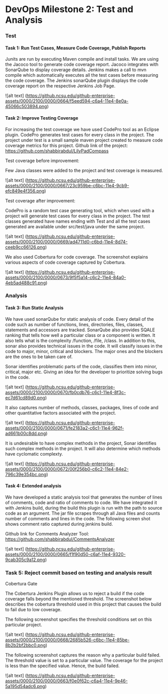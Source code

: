 # DevOps Milestone 2: Test and Analysis
 
### Test
#### Task 1: Run Test Cases, Measure Code Coverage, Publish Reports 

Junits are run by executing Maven compile and install tasks. We are using the Jacoco tool to generate code coverage report. Jacoco integrates with SonarQube to display coverage details. Jenkins makes a call to mvn compile which automatically executes all the test cases before measuring the code coverage. The Jenkins sonarQube plugin displays the code coverage report on the respective Jenkins Job Page.

![alt text] (https://github.ncsu.edu/github-enterprise-assets/0000/2100/0000/0664/f5eed594-c6a4-11e4-8e0a-45066c503894.png)

#### Task 2: Improve Testing Coverage

For increasing the test coverage we have used CodePro tool as an Eclipse plugin. CodePro generates test cases for every class in the project. The project under test is a small sample maven project created to measure code coverage metrics for this project. 
Github link of the project: https://github.com/shabbirabdul/LilyPadCompass

Test coverage before improvement:

Few Java classes were added to the project and test coverage is measured.

![alt text] (https://github.ncsu.edu/github-enterprise-assets/0000/2100/0000/0667/23c959be-c6bc-11e4-9cb9-efc849e4f356.png)

Test coverage after improvement:

CodePro is a random test case generating tool, which when used with a project will generate test cases for every class in the project. The test classes generated have names ending with Test and all the test cases generated are available under src/test/java under the same project.

![alt text] (https://github.ncsu.edu/github-enterprise-assets/0000/2100/0000/0669/ad4711d0-c6bd-11e4-8d74-ceeb9cc66126.png)

We also used Cobertura for code coverage. The screenshot explains various aspects of code coverage captured by Cobertura.

![alt text] (https://github.ncsu.edu/github-enterprise-assets/0000/2100/0000/0673/9f5f5a14-c6c2-11e4-84a0-4eb5ad488c91.png)

### Analysis
#### Task 3: Run Static Analysis

We have used sonarQube for static analysis of code. Every detail of the code such as number of functions, lines, directories, files, classes, statements  and accessors are tracked. SonarQube also provides SQALE ranking that tells how well a particular class or a component is written. It also tells what is the complexity /function, /file, /class. In addition to this, sonar also provides technical issues in the code. It will classify issues in the code to major, minor, critical and blockers. The major ones and the blockers are the ones to be taken care of.

Sonar identifies problematic parts of the code, classifies them into minor, critical, major etc. Giving an idea for the developer to prioritize solving bugs in the code. 

![alt text] (https://github.ncsu.edu/github-enterprise-assets/0000/2100/0000/0670/fb0cdb76-c6c1-11e4-8f3c-ec7d61cd89d0.png)

It also captures number of methods, classes, packages, lines of code and other quantitative factors associated with the project.

![alt text] (https://github.ncsu.edu/github-enterprise-assets/0000/2100/0000/0671/fe2183a2-c6c1-11e4-962f-ad661b00c8dd.png)

It is undesirable to have complex methods in the project, Sonar identifies such complex methods in the project. It will also determine which methods have cyclomatic complexty. 

![alt text] (https://github.ncsu.edu/github-enterprise-assets/0000/2100/0000/0672/00f256b0-c6c2-11e4-84e2-796c39e354bc.png)


#### Task 4: Extended analysis

We have developed a static analysis tool that generates the number of lines of comments, code and ratio of comments to code. We have integrated it with Jenkins build, during the build this plugin is run with the path to source code as an argument. The jar file scrapes through all Java files and counts number of comments and lines in the code. The following screen shot shows comment ratio captured during jenkins build.

Github link for Comments Analyzer Tool: https://github.com/shabbirabdul/CommentsAnalyzer

![alt text] (https://github.ncsu.edu/github-enterprise-assets/0000/2100/0000/0665/f1f90d50-c6af-11e4-9320-9cab305c9a12.png)

### Task 5: Reject commit based on testing and analysis result

Cobertura Gate

The Cobertura Jenkins Plugin allows us to reject a build if the code coverage falls beyond the mentioned threshold. The screenshot below describes the cobertura threshold used in this project that causes the build to fail due to low coverage.

The following screenshot specifies the threshold conditions set on this particular project.

![alt text] (https://github.ncsu.edu/github-enterprise-assets/0000/2100/0000/0668/2685b526-c6bc-11e4-85be-8b2b2bf2bbc0.png)

The following screenshot captures the reason why a particular build failed. The threshold value is set to a particular value. The coverage for the project is less than the specified value. Hence, the build failed.

![alt text] (https://github.ncsu.edu/github-enterprise-assets/0000/2100/0000/0663/f0e0f62c-c6a4-11e4-9e46-5a195d54adc6.png)


